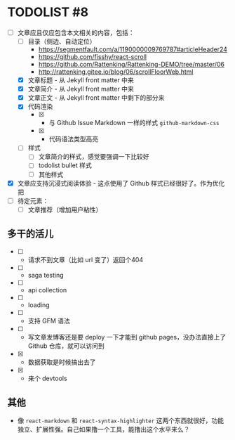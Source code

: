# TODOLIST #8

* [ ] 文章应且仅应包含本文相关的内容，包括：
  * [ ] 目录（侧边、自动定位） 
    * https://segmentfault.com/a/1190000009769787#articleHeader24
    * https://github.com/fisshy/react-scroll
    * https://github.com/Rattenking/Rattenking-DEMO/tree/master/06
    * http://rattenking.gitee.io/blog/06/scrollFloorWeb.html
  * [x] 文章标题 - 从 Jekyll front matter 中来
  * [x] 文章简介 - 从 Jekyll front matter 中来
  * [x] 文章正文 - 从 Jekyll front matter 中剩下的部分来
  * [x] 代码渲染 
    * [x] + 与 Github Issue Markdown 一样的样式 `github-markdown-css`
    * [x] + 代码语法类型高亮
  * [ ] 样式
    * [ ] 文章简介的样式，感觉要强调一下比较好
    * [ ] todolist bullet 样式
    * [ ] 其他样式
* [x] 文章应支持沉浸式阅读体验 - 这点使用了 Github 样式已经很好了。作为优化把
* [ ] 待定元素：
  * [ ] 文章推荐（增加用户粘性）

## 多干的活儿

* [ ] + 请求不到文章（比如 url 变了）返回个404
* [ ] + saga testing 
* [ ] + api collection
* [ ] + loading
* [ ] + 支持 GFM 语法
* [ ] + 写文章发博客还是要 deploy 一下才能到 github pages，没办法直接上了 Github 仓库，就可以访问到
* [x] + 数据获取是时候搞出去了
* [x] + 来个 devtools

## 其他

* 像 `react-markdown` 和 `react-syntax-highlighter` 这两个东西就很好，功能独立、扩展性强。自己如果撸一个工具，能撸出这个水平来么？
